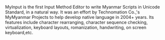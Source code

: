 MyInput is the first Input Method Editor to write Myanmar Scripts in Unicode Standard, in a natural way. It was an effort by Technomation Co.,'s MyMyanmar Projects to help develop native language in 2004+ years. Its features include character rearranging, character sequence checking, virtualization, keyboard layouts, romanization, handwriting, on screen keyboard,etc. 
